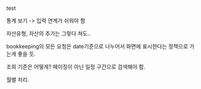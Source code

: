 test


통계 보기 -> 입력 연계가 쉬워야 함

자산유형, 자산의 추가는 그렇다 쳐도..



bookkeeping의 모든 요청은 date기준으로 나누어서 화면에 표시한다는 정책으로 가는게 좋을 듯.

조회 기준은 어떻게? 페이징이 아닌 일정 구간으로 검색해야 함.


월별 처리.
